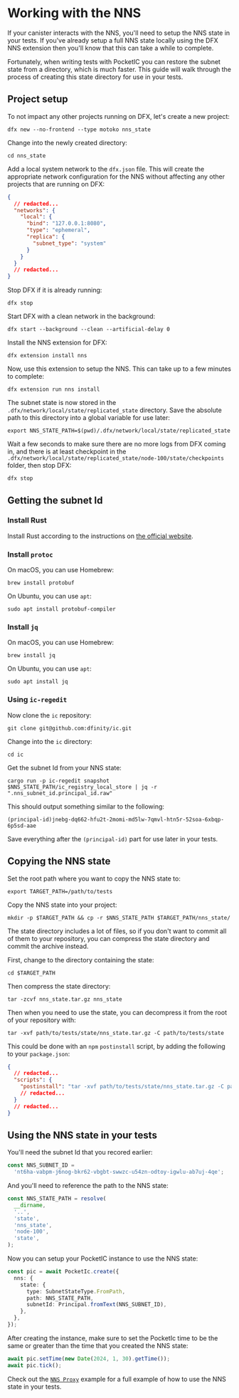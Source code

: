 # Working with the NNS

If your canister interacts with the NNS, you'll need to setup the NNS state in your tests. If you've already setup a full NNS state locally using the DFX NNS extension then you'll know that this can take a while to complete.

Fortunately, when writing tests with PocketIC you can restore the subnet state from a directory, which is much faster. This guide will walk through the process of creating this state directory for use in your tests.

## Project setup

To not impact any other projects running on DFX, let's create a new project:

```shell
dfx new --no-frontend --type motoko nns_state
```

Change into the newly created directory:

```shell
cd nns_state
```

Add a local system network to the `dfx.json` file. This will create the appropriate network configuration for the NNS without affecting any other projects that are running on DFX:

```json title="dfx.json"
{
  // redacted...
  "networks": {
    "local": {
      "bind": "127.0.0.1:8080",
      "type": "ephemeral",
      "replica": {
        "subnet_type": "system"
      }
    }
  }
  // redacted...
}
```

Stop DFX if it is already running:

```shell
dfx stop
```

Start DFX with a clean network in the background:

```shell
dfx start --background --clean --artificial-delay 0
```

Install the NNS extension for DFX:

```shell
dfx extension install nns
```

Now, use this extension to setup the NNS. This can take up to a few minutes to complete:

```shell
dfx extension run nns install
```

The subnet state is now stored in the `.dfx/network/local/state/replicated_state` directory. Save the absolute path to this directory into a global variable for use later:

```shell
export NNS_STATE_PATH=$(pwd)/.dfx/network/local/state/replicated_state
```

Wait a few seconds to make sure there are no more logs from DFX coming in, and there is at least checkpoint in the `.dfx/network/local/state/replicated_state/node-100/state/checkpoints` folder, then stop DFX:

```shell
dfx stop
```

## Getting the subnet Id

### Install Rust

Install Rust according to the instructions on [the official website](https://www.rust-lang.org/tools/install).

### Install `protoc`

On macOS, you can use Homebrew:

```shell
brew install protobuf
```

On Ubuntu, you can use `apt`:

```shell
sudo apt install protobuf-compiler
```

### Install `jq`

On macOS, you can use Homebrew:

```shell
brew install jq
```

On Ubuntu, you can use `apt`:

```shell
sudo apt install jq
```

### Using `ic-regedit`

Now clone the `ic` repository:

```shell
git clone git@github.com:dfinity/ic.git
```

Change into the `ic` directory:

```shell
cd ic
```

Get the subnet Id from your NNS state:

```shell
cargo run -p ic-regedit snapshot $NNS_STATE_PATH/ic_registry_local_store | jq -r ".nns_subnet_id.principal_id.raw"
```

This should output something similar to the following:

```shell
(principal-id)jnebg-dq662-hfu2t-2momi-md5lw-7qmvl-htn5r-52soa-6xbqp-6p5sd-aae
```

Save everything after the `(principal-id)` part for use later in your tests.

## Copying the NNS state

Set the root path where you want to copy the NNS state to:

```shell
export TARGET_PATH=/path/to/tests
```

Copy the NNS state into your project:

```shell
mkdir -p $TARGET_PATH && cp -r $NNS_STATE_PATH $TARGET_PATH/nns_state/
```

The state directory includes a lot of files, so if you don't want to commit all of them to your repository, you can compress the state directory and commit the archive instead.

First, change to the directory containing the state:

```shell
cd $TARGET_PATH
```

Then compress the state directory:

```shell
tar -zcvf nns_state.tar.gz nns_state
```

Then when you need to use the state, you can decompress it from the root of your repository with:

```shell
tar -xvf path/to/tests/state/nns_state.tar.gz -C path/to/tests/state
```

This could be done with an `npm` `postinstall` script, by adding the following to your `package.json`:

```json title="package.json"
{
  // redacted...
  "scripts": {
    "postinstall": "tar -xvf path/to/tests/state/nns_state.tar.gz -C path/to/tests/state"
    // redacted...
  }
  // redacted...
}
```

## Using the NNS state in your tests

You'll need the subnet Id that you recored earlier:

```ts
const NNS_SUBNET_ID =
  'nt6ha-vabpm-j6nog-bkr62-vbgbt-swwzc-u54zn-odtoy-igwlu-ab7uj-4qe';
```

And you'll need to reference the path to the NNS state:

```ts
const NNS_STATE_PATH = resolve(
  __dirname,
  '..',
  'state',
  'nns_state',
  'node-100',
  'state',
);
```

Now you can setup your PocketIC instance to use the NNS state:

```ts
const pic = await PocketIc.create({
  nns: {
    state: {
      type: SubnetStateType.FromPath,
      path: NNS_STATE_PATH,
      subnetId: Principal.fromText(NNS_SUBNET_ID),
    },
  },
});
```

After creating the instance, make sure to set the PocketIc time to be the same or greater than the time that you created the NNS state:

```ts
await pic.setTime(new Date(2024, 1, 30).getTime());
await pic.tick();
```

Check out the [`NNS Proxy`](https://github.com/hadronous/pic-js/tree/main/examples/nns_proxy) example for a full example of how to use the NNS state in your tests.
